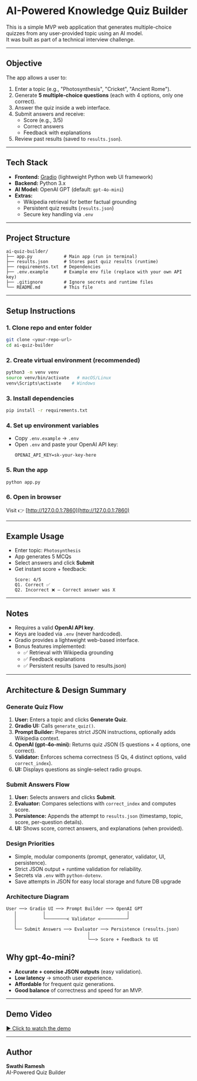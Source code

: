 # AI-Powered Knowledge Quiz Builder

This is a simple MVP web application that generates multiple-choice quizzes from any user-provided topic using an AI model.  
It was built as part of a technical interview challenge.

---

## Objective
The app allows a user to:
1. Enter a topic (e.g., "Photosynthesis", "Cricket", "Ancient Rome").
2. Generate **5 multiple-choice questions** (each with 4 options, only one correct).
3. Answer the quiz inside a web interface.
4. Submit answers and receive:
   - Score (e.g., 3/5)
   - Correct answers
   - Feedback with explanations
5. Review past results (saved to `results.json`).

---

## Tech Stack
- **Frontend:** [Gradio](https://www.gradio.app/) (lightweight Python web UI framework)  
- **Backend:** Python 3.x  
- **AI Model:** OpenAI GPT (default: `gpt-4o-mini`)  
- **Extras:**
  - Wikipedia retrieval for better factual grounding
  - Persistent quiz results (`results.json`)
  - Secure key handling via `.env`

---

## Project Structure
```
ai-quiz-builder/
├── app.py            # Main app (run in terminal)
├── results.json      # Stores past quiz results (runtime)
├── requirements.txt  # Dependencies
├── .env.example      # Example env file (replace with your own API key)
├── .gitignore        # Ignore secrets and runtime files
└── README.md         # This file
```

---

## Setup Instructions

### 1. Clone repo and enter folder
```bash
git clone <your-repo-url>
cd ai-quiz-builder
```

### 2. Create virtual environment (recommended)
```bash
python3 -m venv venv
source venv/bin/activate   # macOS/Linux
venv\Scripts\activate    # Windows
```

### 3. Install dependencies
```bash
pip install -r requirements.txt
```

### 4. Set up environment variables
- Copy `.env.example` → `.env`
- Open `.env` and paste your OpenAI API key:
  ```
  OPENAI_API_KEY=sk-your-key-here
  ```

### 5. Run the app
```bash
python app.py
```

### 6. Open in browser
Visit 👉 [http://127.0.0.1:7860](http://127.0.0.1:7860)

---

## Example Usage
- Enter topic: `Photosynthesis`  
- App generates 5 MCQs  
- Select answers and click **Submit**  
- Get instant score + feedback:
  ```
  Score: 4/5
  Q1. Correct ✅
  Q2. Incorrect ❌ – Correct answer was X
  ```

---

## Notes
- Requires a valid **OpenAI API key**.  
- Keys are loaded via `.env` (never hardcoded).  
- Gradio provides a lightweight web-based interface.  
- Bonus features implemented:
  - ✅ Retrieval with Wikipedia grounding  
  - ✅ Feedback explanations  
  - ✅ Persistent results (saved to results.json)  

---

## Architecture & Design Summary

### Generate Quiz Flow
1. **User:** Enters a topic and clicks **Generate Quiz**.  
2. **Gradio UI:** Calls `generate_quiz()`.  
3. **Prompt Builder:** Prepares strict JSON instructions, optionally adds Wikipedia context.  
4. **OpenAI (gpt-4o-mini):** Returns quiz JSON (5 questions × 4 options, one correct).  
5. **Validator:** Enforces schema correctness (5 Qs, 4 distinct options, valid `correct_index`).  
6. **UI:** Displays questions as single-select radio groups.  

### Submit Answers Flow
1. **User:** Selects answers and clicks **Submit**.  
2. **Evaluator:** Compares selections with `correct_index` and computes score.  
3. **Persistence:** Appends the attempt to `results.json` (timestamp, topic, score, per-question details).  
4. **UI:** Shows score, correct answers, and explanations (when provided).  

### Design Priorities
- Simple, modular components (prompt, generator, validator, UI, persistence).  
- Strict JSON output + runtime validation for reliability.  
- Secrets via `.env` with `python-dotenv`.  
- Save attempts in JSON for easy local storage and future DB upgrade 

### Architecture Diagram
```
User ──> Gradio UI ──> Prompt Builder ──> OpenAI GPT
   │          │                               │
   │          └────────< Validator <──────────┘
   │
   └── Submit Answers ──> Evaluator ──> Persistence (results.json)
                               │
                               └──> Score + Feedback to UI
```

## Why gpt-4o-mini?  
- **Accurate + concise JSON outputs** (easy validation).  
- **Low latency** → smooth user experience.  
- **Affordable** for frequent quiz generations.  
- **Good balance** of correctness and speed for an MVP.  

---

## Demo Video  
[▶️ Click to watch the demo](https://github.com/SwathiKrish97/ai-quiz-builder/blob/main/ai-quiz-builder-demo.mp4)

---

## Author
**Swathi Ramesh**  
AI-Powered Quiz Builder
